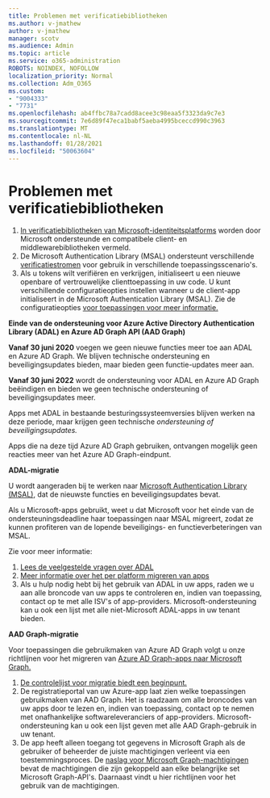 ```yaml
---
title: Problemen met verificatiebibliotheken
ms.author: v-jmathew
author: v-jmathew
manager: scotv
ms.audience: Admin
ms.topic: article
ms.service: o365-administration
ROBOTS: NOINDEX, NOFOLLOW
localization_priority: Normal
ms.collection: Adm_O365
ms.custom:
- "9004333"
- "7731"
ms.openlocfilehash: ab4ffbc78a7cadd8acee3c98eaa5f3323da9c7e3
ms.sourcegitcommit: 7e6d89f47eca1babf5aeba4995bceccd990c3963
ms.translationtype: MT
ms.contentlocale: nl-NL
ms.lasthandoff: 01/28/2021
ms.locfileid: "50063604"
---
```

# <a name="issues-with-authentication-libraries"></a>Problemen met verificatiebibliotheken

1. [In verificatiebibliotheken van Microsoft-identiteitsplatforms](https://docs.microsoft.com/azure/active-directory/develop/reference-v2-libraries) worden door Microsoft ondersteunde en compatibele client- en middlewarebibliotheken vermeld.
2. De Microsoft Authentication Library (MSAL) ondersteunt verschillende [verificatiestromen](https://docs.microsoft.com/azure/active-directory/develop/msal-authentication-flows) voor gebruik in verschillende toepassingsscenario's.
3. Als u tokens wilt verifiëren en verkrijgen, initialiseert u een nieuwe openbare of vertrouwelijke clienttoepassing in uw code. U kunt verschillende configuratieopties instellen wanneer u de client-app initialiseert in de Microsoft Authentication Library (MSAL). Zie de configuratieopties [voor toepassingen voor meer informatie.](https://docs.microsoft.com/azure/active-directory/develop/msal-client-application-configuration)

**Einde van de ondersteuning voor Azure Active Directory Authentication Library (ADAL) en Azure AD Graph API (AAD Graph)**

**Vanaf 30 juni 2020** voegen we geen nieuwe functies meer toe aan ADAL en Azure AD Graph. We blijven technische ondersteuning en beveiligingsupdates bieden, maar bieden geen functie-updates meer aan.

**Vanaf 30 juni 2022** wordt de ondersteuning voor ADAL en Azure AD Graph beëindigen en bieden we geen technische ondersteuning of beveiligingsupdates meer.

Apps met ADAL in bestaande besturingssysteemversies blijven werken na deze periode, maar krijgen geen technische *ondersteuning of beveiligingsupdates.*

Apps die na deze tijd Azure AD Graph gebruiken, ontvangen mogelijk geen reacties meer van het Azure AD Graph-eindpunt.

**ADAL-migratie**

U wordt aangeraden bij te werken naar [Microsoft Authentication Library (MSAL)](https://docs.microsoft.com/azure/active-directory/develop/v2-overview), dat de nieuwste functies en beveiligingsupdates bevat.

Als u Microsoft-apps gebruikt, weet u dat Microsoft voor het einde van de ondersteuningsdeadline haar toepassingen naar MSAL migreert, zodat ze kunnen profiteren van de lopende beveiligings- en functieverbeteringen van MSAL.

Zie voor meer informatie:

1. [Lees de veelgestelde vragen over ADAL](https://docs.microsoft.com/azure/active-directory/develop/msal-migration#frequently-asked-questions-faq)
2. [Meer informatie over het per platform migreren van apps](https://docs.microsoft.com/azure/active-directory/develop/msal-migration#frequently-asked-questions-faq)
3. Als u hulp nodig hebt bij het gebruik van ADAL in uw apps, raden we u aan alle broncode van uw apps te controleren en, indien van toepassing, contact op te met alle ISV's of app-providers. Microsoft-ondersteuning kan u ook een lijst met alle niet-Microsoft ADAL-apps in uw tenant bieden.

**AAD Graph-migratie**

Voor toepassingen die gebruikmaken van Azure AD Graph volgt u onze richtlijnen voor het migreren van [Azure AD Graph-apps naar Microsoft Graph.](https://docs.microsoft.com/graph/migrate-azure-ad-graph-overview)

1. [De controlelijst voor migratie biedt een beginpunt.](https://docs.microsoft.com/graph/migrate-azure-ad-graph-planning-checklist)
2. De registratieportal van uw Azure-app laat zien welke toepassingen gebruikmaken van AAD Graph. Het is raadzaam om alle broncodes van uw apps door te lezen en, indien van toepassing, contact op te nemen met onafhankelijke softwareleveranciers of app-providers. Microsoft-ondersteuning kan u ook een lijst geven met alle AAD Graph-gebruik in uw tenant.
3. De app heeft alleen toegang tot gegevens in Microsoft Graph als de gebruiker of beheerder de juiste machtigingen verleent via een toestemmingsproces. De [naslag voor Microsoft Graph-machtigingen](https://docs.microsoft.com/graph/permissions-reference) bevat de machtigingen die zijn gekoppeld aan elke belangrijke set Microsoft Graph-API's. Daarnaast vindt u hier richtlijnen voor het gebruik van de machtigingen.
